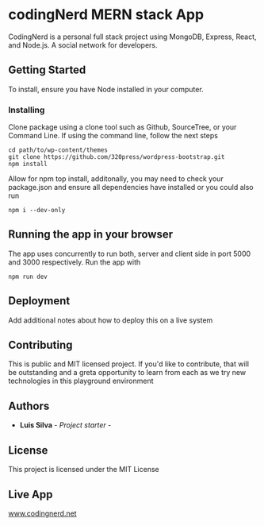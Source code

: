 # codingNerd MERN stack App

CodingNerd is a personal full stack project using MongoDB, Express, React, and Node.js. A social network for developers.

## Getting Started

To install, ensure you have Node installed in your computer. 

### Installing

Clone package using a clone tool such as Github, SourceTree, or your Command Line. If using the command line, follow the next steps

	cd path/to/wp-content/themes
	git clone https://github.com/320press/wordpress-bootstrap.git
	npm install

Allow for npm top install, additonally, you may need to check your package.json and ensure all dependencies have installed or you could also run
```
npm i --dev-only 
```

## Running the app in your browser

The app uses concurrently to run both, server and client side in port 5000 and 3000 respectively. Run the app with
```
npm run dev 
```

## Deployment

Add additional notes about how to deploy this on a live system


## Contributing

This is public and MIT licensed project. If you'd like to contribute, that will be outstanding and a greta opportunity to learn from each as we try new technologies in this playground environment

## Authors

* **Luis Silva** - *Project starter* - 


## License

This project is licensed under the MIT License

## Live App

www.codingnerd.net
